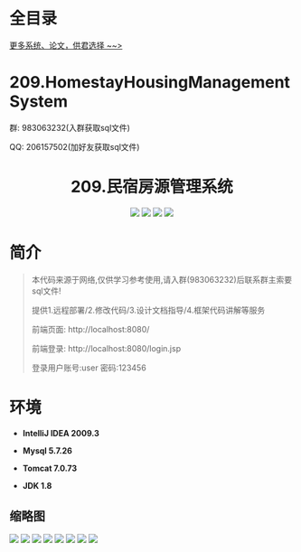 # 全目录

[更多系统、论文，供君选择 ~~>](https://www.yuque.com/wisebit/blog)

# 209.HomestayHousingManagementSystem

<p>群: 983063232(入群获取sql文件)</p>
<p>QQ: 206157502(加好友获取sql文件)</p>

<p><h1 align="center">209.民宿房源管理系统</h1></p>

<p align="center">
	<img src="https://img.shields.io/badge/jdk-1.8-orange.svg"/>
    <img src="https://img.shields.io/badge/spring-5.x-lightgrey.svg"/>
    <img src="https://img.shields.io/badge/springmvc-3.x-blue.svg"/>
    <img src="https://img.shields.io/badge/mybatis-5.x-yellow.svg"/>
</p>

# 简介


> 本代码来源于网络,仅供学习参考使用,请入群(983063232)后联系群主索要sql文件!
>
> 提供1.远程部署/2.修改代码/3.设计文档指导/4.框架代码讲解等服务
>
> 前端页面: http://localhost:8080/
> 
> 前端登录: http://localhost:8080/login.jsp
> 
> 登录用户账号:user  密码:123456
>

# 环境

- <b>IntelliJ IDEA 2009.3</b>

- <b>Mysql 5.7.26</b>

- <b>Tomcat 7.0.73</b>

- <b>JDK 1.8</b>




## 缩略图

![](https://bitwise.oss-cn-heyuan.aliyuncs.com/2024/9/10/7fbf6e1e-da8d-45e1-8b7d-648e353d782f.png)
![](https://bitwise.oss-cn-heyuan.aliyuncs.com/2024/9/10/6564e5be-a075-41d9-9845-e3ff868a4560.png)
![](https://bitwise.oss-cn-heyuan.aliyuncs.com/2024/9/10/ab518142-5fd1-45f8-a4a4-c61b7bdcefc8.png)
![](https://bitwise.oss-cn-heyuan.aliyuncs.com/2024/9/10/d3ca62f4-f71d-4931-afe7-60ec9315d366.png)
![](https://bitwise.oss-cn-heyuan.aliyuncs.com/2024/9/10/c3a258af-7544-403f-857c-f94b6d433712.png)
![](https://bitwise.oss-cn-heyuan.aliyuncs.com/2024/9/10/e5122e79-cbe7-47e5-9ecd-23bab45aa41a.png)
![](https://bitwise.oss-cn-heyuan.aliyuncs.com/2024/9/10/ff252423-7021-4698-bbb7-0f8a1801e94c.png)
![](https://bitwise.oss-cn-heyuan.aliyuncs.com/2024/9/10/f4dee0ce-87b5-49b3-bb82-32e79c95dce6.png)


